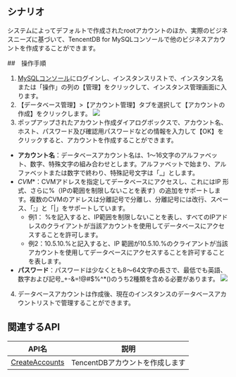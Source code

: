 
## シナリオ
システムによってデフォルトで作成されたrootアカウントのほか、実際のビジネスニーズに基づいて、TencentDB for MySQLコンソールで他のビジネスアカウントを作成することができます。

##　操作手順
1. [MySQLコンソール](https://console.cloud.tencent.com/cdb/)にログインし、インスタンスリストで、インスタンス名または「操作」の列の【管理】をクリックして、インスタンス管理画面に入ります。
2. 【データベース管理】>【アカウント管理】タブを選択して【アカウントの作成】をクリックします。
![](https://main.qcloudimg.com/raw/244439e05841ec094ff337ca56f845c1.png)
3. ポップアップされたアカウント作成ダイアログボックスで、アカウント名、ホスト、パスワード及び確認用パスワードなどの情報を入力して【OK】をクリックすると、アカウントを作成することができます。
 - **アカウント名**：データベースアカウント名は、1～16文字のアルファベット、数字、特殊文字の組み合わせとします。アルファベットで始まり、アルファベットまたは数字で終わり、特殊記号文字は「_」とします。
 - *CVM**：CVMアドレスを指定してデータベースにアクセスし、これにはIP 形式、さらに%（IPの範囲を制限しないことを表す）の追加をサポートします。複数のCVMのアドレスは分離記号で分離し、分離記号には改行、スペース、「;」と「|」をサポートしています。
    - 例1： %を記入すると、IP範囲を制限しないことを表し、すべてのIPアドレスのクライアントが当該アカウントを使用してデータベースにアクセスすることを許可します。
    - 例2：10.5.10.%と記入すると、IP 範囲が10.5.10.%のクライアントが当該アカウントを使用してデータベースにアクセスすることを許可することを表します。
 - **パスワード**：パスワードは少なくとも8～64文字の長さで、最低でも英語、数字および記号_+-&=!@#$%^*()のうち2種類を含める必要があります。
![](https://main.qcloudimg.com/raw/2971e6440e3766c0a7d483095dd45f40.png)
4. データベースアカウントは作成後、現在のインスタンスのデータベースアカウントリストで管理することができます。

## 関連するAPI

| API名                                                      | 説明     |
| ------------------------------------------------------------ | -------- |
| [CreateAccounts](https://intl.cloud.tencent.com/document/product/236/17502) | TencentDBアカウントを作成します |


